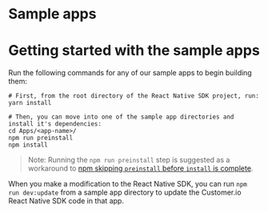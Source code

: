 # Sample apps 

# Getting started with the sample apps

Run the following commands for any of our sample apps to begin building them: 

```
# First, from the root directory of the React Native SDK project, run: 
yarn install

# Then, you can move into one of the sample app directories and install it's dependencies:
cd Apps/<app-name>/
npm run preinstall
npm install 
```

> Note: Running the `npm run preinstall` step is suggested as a workaround to [npm skipping `preinstall` before `install` is complete](https://github.com/npm/cli/issues/2660). 

When you make a modification to the React Native SDK, you can run `npm run dev:update` from a sample app directory to update the Customer.io React Native SDK code in that app.